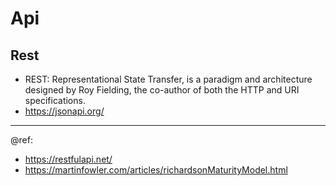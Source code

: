 # Api

## Rest
- REST: Representational State Transfer, is a paradigm and architecture designed by Roy Fielding, the co-author of both the HTTP and URI specifications.
- https://jsonapi.org/

---
@ref:
- https://restfulapi.net/
- https://martinfowler.com/articles/richardsonMaturityModel.html
